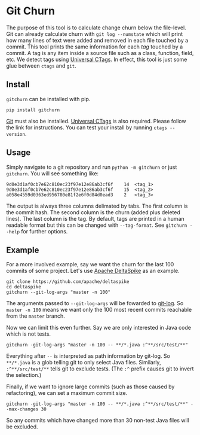 # Git Churn

The purpose of this tool is to calculate change churn below the file-level. Git can already calculate churn with `git log --numstate` which will print how many lines of text were added and removed in each file touched by a commit. This tool prints the same information for each *tag* touched by a commit. A tag is any item inside a source file such as a class, function, field, etc. We detect tags using [Universal CTags](https://github.com/universal-ctags/ctags). In effect, this tool is just some glue between `ctags` and `git`.

## Install

`gitchurn` can be installed with pip.

```
pip install gitchurn
```

[Git](https://git-scm.com/) must also be installed. [Universal CTags](https://github.com/universal-ctags/ctags) is also required. Please follow the link for instructions. You can test your install by running `ctags --version`. 

## Usage

Simply navigate to a git repository and run `python -m gitchurn` or just `gitchurn`. You will see something like:

```
9d0e3d1af0cb7e62c810ec23f97e12e86ab3cf6f	14	<tag_1>
9d0e3d1af0cb7e62c810ec23f97e12e86ab3cf6f	15	<tag_2>
a058e4559d0363ed956780e81f2e6f0d84d0ead3	2	<tag_3>
```

The output is always three columns delimated by tabs. The first column is the commit hash. The second column is the churn (added plus deleted lines). The last column is the tag. By default, tags are printed in a human readable format but this can be changed with `--tag-format`. See `gitchurn --help` for further options.

## Example

For a more involved example, say we want the churn for the last 100 commits of some project. Let's use [Apache DeltaSpike](https://github.com/apache/deltaspike) as an example.

```
git clone https://github.com/apache/deltaspike
cd deltaspike
gitchurn --git-log-args "master -n 100"
```

The arguments passed to `--git-log-args` will be fowarded to [git-log](https://git-scm.com/docs/git-log). So `master -n 100` means we want only the 100 most recent commits reachable from the `master` branch.

Now we can limit this even further. Say we are only interested in Java code which is not tests.

```
gitchurn -git-log-args "master -n 100 -- **/*.java :^**/src/test/**"
```

Everything after `--` is interpreted as path information by git-log. So `**/*.java` is a glob telling git to only select Java files. Similarly, `:^**/src/test/**` tells git to exclude tests. (The `:^` prefix causes git to invert the selection.)

Finally, if we want to ignore large commits (such as those caused by refactoring), we can set a maximum commit size.

```
gitchurn -git-log-args "master -n 100 -- **/*.java :^**/src/test/**" --max-changes 30
```

So any commits which have changed more than 30 non-test Java files will be excluded.
